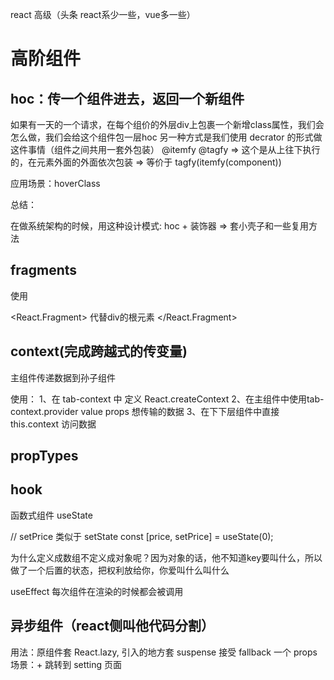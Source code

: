 react 高级（头条 react系少一些，vue多一些）


# 高阶组件

## hoc：传一个组件进去，返回一个新组件

如果有一天的一个请求，在每个组价的外层div上包裹一个新增class属性，我们会怎么做，我们会给这个组件包一层hoc
另一种方式是我们使用 decrator 的形式做这件事情（组件之间共用一套外包装）
@itemfy @tagfy => 这个是从上往下执行的，在元素外面的外面依次包装
=> 等价于 tagfy(itemfy(component))

应用场景：hoverClass

总结：

在做系统架构的时候，用这种设计模式: hoc + 装饰器 => 套小壳子和一些复用方法

## fragments

使用

<React.Fragment>
代替div的根元素
</React.Fragment>


## context(完成跨越式的传变量)

主组件传递数据到孙子组件

使用：
1、在 tab-context 中 定义 React.createContext
2、在主组件中使用tab-context.provider value props 想传输的数据
3、在下下层组件中直接this.context 访问数据

## propTypes

## hook

函数式组件
useState

// setPrice 类似于 setState
const [price, setPrice] = useState(0);

为什么定义成数组不定义成对象呢？因为对象的话，他不知道key要叫什么，所以做了一个后置的状态，把权利放给你，你爱叫什么叫什么


useEffect 每次组件在渲染的时候都会被调用


## 异步组件（react侧叫他代码分割）

用法：原组件套 React.lazy, 引入的地方套 suspense 接受 fallback 一个 props
场景：+ 跳转到 setting 页面





